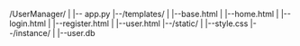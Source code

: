 /UserManager/
|
|-- app.py
|--/templates/
|   |--base.html
|   |--home.html
|   |--login.html
|   |--register.html
|   |--user.html
|--/static/
|   |--style.css
|--/instance/
|   |--user.db
